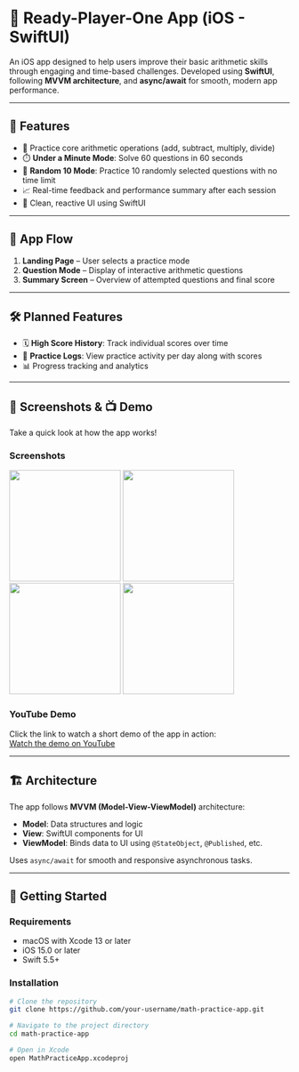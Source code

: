 # 📱 Ready-Player-One App (iOS - SwiftUI)

An iOS app designed to help users improve their basic arithmetic skills through engaging and time-based challenges. Developed using **SwiftUI**, following  **MVVM architecture**, and **async/await** for smooth, modern app performance.

---

## 🚀 Features

- 🧠 Practice core arithmetic operations (add, subtract, multiply, divide)
- ⏱️ **Under a Minute Mode**: Solve 60 questions in 60 seconds
- 🎯 **Random 10 Mode**: Practice 10 randomly selected questions with no time limit
- 📈 Real-time feedback and performance summary after each session
- 🧩 Clean, reactive UI using SwiftUI

---

## 🧭 App Flow

1. **Landing Page** – User selects a practice mode
2. **Question Mode** – Display of interactive arithmetic questions
3. **Summary Screen** – Overview of attempted questions and final score

---

## 🛠️ Planned Features

- 🗓️ **High Score History**: Track individual scores over time
- 📅 **Practice Logs**: View practice activity per day along with scores
- 📊 Progress tracking and analytics

---

## 📸 Screenshots & 📺 Demo

Take a quick look at how the app works!

### Screenshots
<p float="left">
  <img src="screenshots/MainMenu.png" width="200" />
  <img src="screenshots/Under-A-Minute.png" width="200" />
  <img src="screenshots/Random-10.png" width="200" />
  <img src="screenshots/Summary.png" width="200" />
</p>

### YouTube Demo
Click the link to watch a short demo of the app in action:  
[Watch the demo on YouTube](https://www.youtube.com/watch?v=3pTyVNcm_bE&ab_channel=RajnandanMishra)

---

## 🏗️ Architecture

The app follows **MVVM (Model-View-ViewModel)** architecture:

- **Model**: Data structures and logic
- **View**: SwiftUI components for UI
- **ViewModel**: Binds data to UI using `@StateObject`, `@Published`, etc.

Uses `async/await` for smooth and responsive asynchronous tasks.

---

## 📲 Getting Started

### Requirements

- macOS with Xcode 13 or later
- iOS 15.0 or later
- Swift 5.5+

### Installation

```bash
# Clone the repository
git clone https://github.com/your-username/math-practice-app.git

# Navigate to the project directory
cd math-practice-app

# Open in Xcode
open MathPracticeApp.xcodeproj
